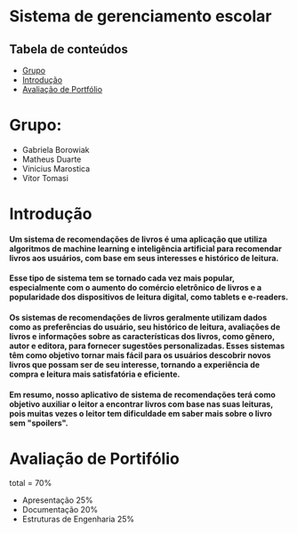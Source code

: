 # Sistema de gerenciamento escolar

## Tabela de conteúdos
* [Grupo](#grupo)
* [Introdução](#introducao)
* [Avaliação de Portfólio](#avaliacao)

# Grupo:
* Gabriela Borowiak
* Matheus Duarte
* Vinicius Marostica
* Vitor Tomasi

# Introdução
#### Um sistema de recomendações de livros é uma aplicação que utiliza algoritmos de machine learning e inteligência artificial para recomendar livros aos usuários, com base em seus interesses e histórico de leitura. 
#### Esse tipo de sistema tem se tornado cada vez mais popular, especialmente com o aumento do comércio eletrônico de livros e a popularidade dos dispositivos de leitura digital, como tablets e e-readers.
#### Os sistemas de recomendações de livros geralmente utilizam dados como as preferências do usuário, seu histórico de leitura, avaliações de livros e informações sobre as características dos livros, como gênero, autor e editora, para fornecer sugestões personalizadas. Esses sistemas têm como objetivo tornar mais fácil para os usuários descobrir novos livros que possam ser de seu interesse, tornando a experiência de compra e leitura mais satisfatória e eficiente.
#### Em resumo, nosso aplicativo de sistema de recomendações terá como objetivo auxiliar o leitor a encontrar livros com base nas suas leituras, pois muitas vezes o leitor tem dificuldade em saber mais sobre o livro sem "spoilers".

# Avaliação de Portifólio
total = 70%

* Apresentação	            25%
* Documentação	            20%
* Estruturas de Engenharia	25%
